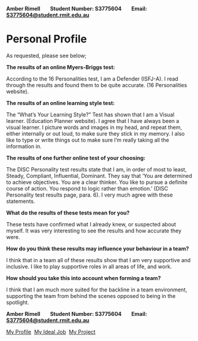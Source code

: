 **Amber Rimell&nbsp;&nbsp;&nbsp;&nbsp;&nbsp;&nbsp;&nbsp;&nbsp;Student Number: S3775604&nbsp;&nbsp;&nbsp;&nbsp;&nbsp;&nbsp;&nbsp;&nbsp;Email: S3775604@student.rmit.edu.au**

# Personal Profile

As requested, please see below;

**The results of an online Myers-Briggs test:**

According to the 16 Personalities test, I am a Defender (ISFJ-A). I read through the results and found them to be quite accurate. (16 Personalities website).

**The results of an online learning style test:**

The “What’s Your Learning Style?” Test has shown that I am a Visual learner. (Education Planner website). I agree that I have always been a visual learner. I picture words and images in my head, and repeat them, either internally or out loud, to make sure they stick in my memory. I also like to type or write things out to make sure I’m really taking all the information in.

**The results of one further online test of your choosing:**

The DISC Personality test results state that I am, in order of most to least, Steady, Compliant, Influential, Dominant. They say that ‘You are determined to achieve objectives. You are a clear thinker. You like to pursue a definite course of action. You respond to logic rather than emotion.’ (DISC Personality test results page, para. 6). I very much agree with these statements.


**What do the results of these tests mean for you?**

These tests have confirmed what I already knew, or suspected about myself. It was very interesting to see the results and how accurate they were.

**How do you think these results may influence your behaviour in a team?**

I think that in a team all of these results show that I am very supportive and inclusive. I like to play supportive roles in all areas of life, and work.

**How should you take this into account when forming a team?**

I think that I am much more suited for the backline in a team environment, supporting the team from behind the scenes opposed to being in the spotlight. 

**Amber Rimell&nbsp;&nbsp;&nbsp;&nbsp;&nbsp;&nbsp;&nbsp;&nbsp;Student Number: S3775604&nbsp;&nbsp;&nbsp;&nbsp;&nbsp;&nbsp;&nbsp;&nbsp;Email: S3775604@student.rmit.edu.au**

[My Profile](https://amberrimell.github.io/introtoitassessment/myprofile) &nbsp;[My Ideal Job](https://amberrimell.github.io/introtoitassessment/myidealjob) &nbsp;[My Project](https://amberrimell.github.io/introtoitassessment/myprojectidea)
